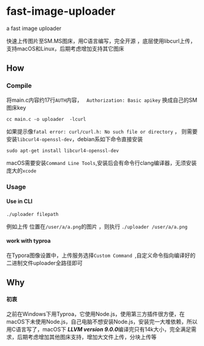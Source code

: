 # fast-image-uploader
a fast image uploader

快速上传图片至SM.MS图床，用C语言编写，完全开源 ，底层使用libcurl上传，支持macOS和Linux，后期考虑增加支持其它图床

## How

### Compile

将main.c内容约17行`AUTH`内容， ` Authorization: Basic apikey` 换成自己的SM图床key

```shell
cc main.c -o uploader  -lcurl
```

如果提示像`fatal error: curl/curl.h: No such file or directory`  ， 则需要安装`libcurl4-openssl-dev`，debian系如下命令直接安装

```shell
sudo apt-get install libcurl4-openssl-dev
```

macOS需要安装`Command Line Tools`,安装后会有命令行clang编译器，无须安装庞大的`xcode`

### Usage

#### Use in CLI

```shell
./uploader filepath
```

例如上传 位置在`/user/a/a.png`的图片 ，则执行 `./uploader /user/a/a.png`

#### work with typroa

在Typora图像设置中，上传服务选择`Custom Command `,自定义命令指向编译好的二进制文件uploader全路径即可

## Why

#### 初衷

之前在Windows下用Typroa，它使用Node.js，使用第三方插件很方便，在macOS下未使用Node.js，自己电脑不想安装Node.js，安装完一大堆依赖，所以用C语言写了，macOS下 ***LLVM version 9.0.0***编译完只有14k大小，完全满足需求，后期考虑增加其他图床支持，增加大文件上传，分块上传等


